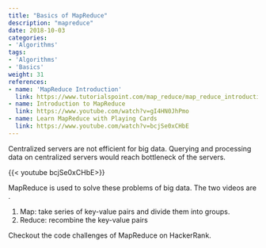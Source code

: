 ```yaml
---
title: "Basics of MapReduce"
description: "mapreduce"
date: 2018-10-03
categories:
- 'Algorithms'
tags:
- 'Algorithms'
- 'Basics'
weight: 31
references:
- name: 'MapReduce Introduction'
  link: https://www.tutorialspoint.com/map_reduce/map_reduce_introduction.htm
- name: Introduction to MapReduce
  link: https://www.youtube.com/watch?v=gI4HN0JhPmo
- name: Learn MapReduce with Playing Cards
  link: https://www.youtube.com/watch?v=bcjSe0xCHbE
---
```



Centralized servers are not efficient for big data. Querying and processing data on centralized servers would reach bottleneck of the servers.

{{< youtube bcjSe0xCHbE>}}


MapReduce is used to solve these problems of big data. The two videos are .

1. Map: take series of key-value pairs and divide them into groups.
2. Reduce: recombine the key-value pairs


Checkout the code challenges of MapReduce on HackerRank.



